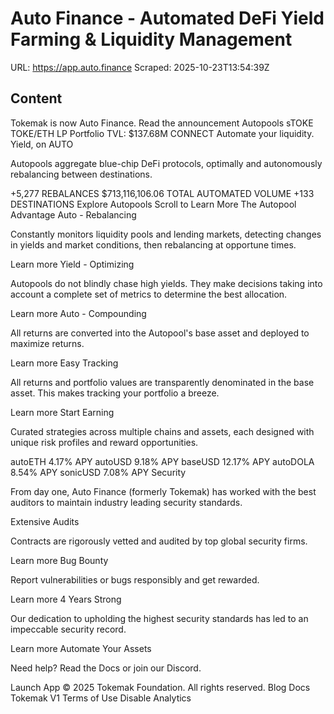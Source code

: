 # Auto Finance - Automated DeFi Yield Farming & Liquidity Management

URL: https://app.auto.finance
Scraped: 2025-10-23T13:54:39Z

## Content

Tokemak is now Auto Finance.
Read the announcement
Autopools
sTOKE
TOKE/ETH
LP
Portfolio
TVL:
$137.68M
CONNECT
Automate your liquidity.
Yield, on AUTO

Autopools aggregate blue-chip DeFi protocols, optimally and autonomously rebalancing between destinations.

+5,277
REBALANCES
$713,116,106.06
TOTAL AUTOMATED VOLUME
+133
DESTINATIONS
Explore Autopools
Scroll to Learn More
The Autopool Advantage
Auto - Rebalancing

Constantly monitors liquidity pools and lending markets, detecting changes in yields and market conditions, then rebalancing at opportune times.

Learn more
Yield - Optimizing

Autopools do not blindly chase high yields. They make decisions taking into account a complete set of metrics to determine the best allocation.

Learn more
Auto - Compounding

All returns are converted into the Autopool's base asset and deployed to maximize returns.

Learn more
Easy Tracking

All returns and portfolio values are transparently denominated in the base asset. This makes tracking your portfolio a breeze.

Learn more
Start Earning

Curated strategies across multiple chains and assets, each designed with unique risk profiles and reward opportunities.

autoETH
4.17% APY
autoUSD
9.18% APY
baseUSD
12.17% APY
autoDOLA
8.54% APY
sonicUSD
7.08% APY
Security

From day one, Auto Finance (formerly Tokemak) has worked with the best auditors to maintain industry leading security standards.

Extensive Audits

Contracts are rigorously vetted and audited by top global security firms.

Learn more
Bug Bounty

Report vulnerabilities or bugs responsibly and get rewarded.

Learn more
4 Years Strong

Our dedication to upholding the highest security standards has led to an impeccable security record.

Learn more
Automate Your Assets

Need help? Read the Docs or join our Discord.

Launch App
© 2025 Tokemak Foundation. All rights reserved.
Blog
Docs
Tokemak V1
Terms of Use
Disable Analytics